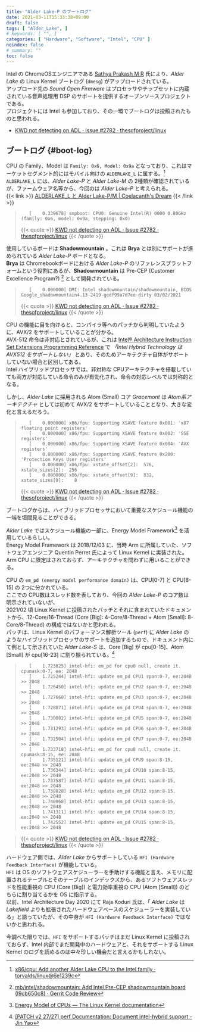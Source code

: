 ```yaml
---
title: "Alder Lake-P のブートログ"
date: 2021-03-11T15:33:38+09:00
draft: false
tags: [ "Alder_Lake", ]
# keywords: [ "", ]
categories: [ "Hardware", "Software", "Intel", "CPU" ]
noindex: false
# summary: ""
toc: false
---
```


Intel の ChromeOSエンジニアである [Sathya Prakash M R](https://in.linkedin.com/in/sathyaprakashmr) 氏により、*Alder Lake* の Linux Kernel ブートログ (`dmesg`) がアップロードされている。  
アップロード先の *Sound Open Firmware* はプロセッサやチップセットに内蔵されている音声処理用 DSP のサポートを提供するオープンソースプロジェクトである。  
プロジェクトには Intel も参加しており、その一環でブートログは投稿されたものと思われる。  

 * [KWD not detecting on ADL · Issue #2782 · thesofproject/linux](https://github.com/thesofproject/linux/issues/2782)

## ブートログ {#boot-log}

CPU の Family、Model は `Family: 0x6, Model: 0x9a` となっており、これはマーケットセグメント的にはモバイル向けの `ALDERLAKE_L` に属する。[^adl_l]  
`ALDERLAKE_L` には、*Alder Lake-P* と *Alder Lake-M* の 2種類が確認されているが、ファームウェア名等から、今回のは *Alder Lake-P* と考えられる。  
{{< link >}} [ALDERLAKE_L と Alder Lake-P/M | Coelacanth's Dream](/posts/2021/02/09/alderlake_l/) {{< /link >}}

 >        [    0.339678] smpboot: CPU0: Genuine Intel(R) 0000 0.80GHz (family: 0x6, model: 0x9a, stepping: 0x0)
 >
 > {{< quote >}} [KWD not detecting on ADL · Issue #2782 · thesofproject/linux](https://github.com/thesofproject/linux/issues/2782) {{< /quote >}}

[^adl_l]: [x86/cpu: Add another Alder Lake CPU to the Intel family · torvalds/linux@6e1239c](https://github.com/torvalds/linux/commit/6e1239c13953f3c2a76e70031f74ddca9ae57cd3#diff-7bf85b32beb96091abd89790e701cd01fb13bafbbbca17433ad47830820c1391)

使用しているボードは **Shadowmountain** 。これは **Brya** とは別にサポートが進められている *Alder Lake-P* ボードとなる。  
**Brya** は Chromebookボードにおける *Alder Lake-P* のリファレンスプラットフォームという役割にあるが、**Shadowmountain** は Pre-CEP (Customer Excellence Program?) [^shadowmountain] として開発されている。  

 >        [    0.000000] DMI: Intel shadowmountain/shadowmountain, BIOS Google_shadowmountain4.13-2419-gedf99a7d7ee-dirty 03/02/2021
 >
 > {{< quote >}} [KWD not detecting on ADL · Issue #2782 · thesofproject/linux](https://github.com/thesofproject/linux/issues/2782) {{< /quote >}}

[^shadowmountain]: [mb/intel/shadowmountain: Add Intel Pre-CEP shadowmountain board (I9cb650c8) · Gerrit Code Review](https://review.coreboot.org/c/coreboot/+/48685)

CPU の機能に目を向けると、コンパイラ等へのパッチから判明していたように、AVX/2 をサポートしていることが分かる。  
AVX-512 命令は非対応とされているが、これは [Intel® Architecture Instruction Set Extensions Programming Reference](https://software.intel.com/content/www/us/en/develop/download/intel-architecture-instruction-set-extensions-programming-reference.html) で *「Intel Hybrid Technology は AVX512 をサポートしない」* とあり、そのためアーキテクチャ自体がサポートしていない場合と区別してある。  
Intel ハイブリッドプロセッサでは、非対称な CPUアーキテクチャを搭載していても両方が対応している命令のみが有効化され、命令の対応レベルでは対称的となる。  

しかし、*Alder Lake* に採用される Atom (Small) コア *Gracemont* は *Atom系アーキテクチャ* としては初めて AVX/2 をサポートしていることとなり、大きな変化と言えるだろう。  

 >        [    0.000000] x86/fpu: Supporting XSAVE feature 0x001: 'x87 floating point registers'
 >        [    0.000000] x86/fpu: Supporting XSAVE feature 0x002: 'SSE registers'
 >        [    0.000000] x86/fpu: Supporting XSAVE feature 0x004: 'AVX registers'
 >        [    0.000000] x86/fpu: Supporting XSAVE feature 0x200: 'Protection Keys User registers'
 >        [    0.000000] x86/fpu: xstate_offset[2]:  576, xstate_sizes[2]:  256
 >        [    0.000000] x86/fpu: xstate_offset[9]:  832, xstate_sizes[9]:    8
 >
 > {{< quote >}} [KWD not detecting on ADL · Issue #2782 · thesofproject/linux](https://github.com/thesofproject/linux/issues/2782) {{< /quote >}}

ブートログからは、ハイブリッドプロセッサにおいて重要なスケジュール機能の一端を垣間見ることができる。  

*Alder Lake* ではスケジュール機能の一部に、Energy Model Framework[^em] を活用しているらしい。  
Energy Model Framework は 2018/12/03 に、当時 Arm に所属していた、ソフトウェアエンジニア Quentin Perret 氏によって Linux Kernel に実装された。Arm CPU に限定はされておらず、アーキテクチャを問わずに用いることができる。  

[^em]: [Energy Model of CPUs — The Linux Kernel documentation](https://www.kernel.org/doc/html/v5.4/power/energy-model.html)

CPU の `em_pd (energy model performance domain)` は、CPU[0-7] と CPU[8-15] の 2つに分かれている。  
ここでの CPU数はスレッド数を表しており、今回の *Alder Lake-P* のコア数は明示されていないが、  
2021/02 頃 Linux Kernel に投稿されたパッチとそれに含まれていたドキュメントから、12-Core/16-Thread (Core [Big]: 4-Core/8-Thread + Atom [Small]: 8-Core/8-Thread) の構成ではないかと思われる。  
パッチは、Linux Kernel のパフォーマンス解析ツール (`perf`) に *Alder Lake* のようなハイブリッドプロセッサのサポートを追加するもので、ドキュメント内にて例として示されていた *Alder Lake-S* は、Core [Big] が cpu[0-15]、Atom [Small] が cpu[16-23] に割り振られている。[^hybrid-doc]  

[^hybrid-doc]: [[PATCH v2 27/27] perf Documentation: Document intel-hybrid support - Jin Yao](https://lore.kernel.org/lkml/20210311070742.9318-28-yao.jin@linux.intel.com/)

 >        [    1.723825] intel-hfi: em_pd for cpu0 null, create it. cpumask:0-7, ee: 2048
 >        [    1.725244] intel-hfi: update em_pd CPU1 span:0-7, ee:2048 >> 2048
 >        [    1.726450] intel-hfi: update em_pd CPU2 span:0-7, ee:2048 >> 2048
 >        [    1.727660] intel-hfi: update em_pd CPU3 span:0-7, ee:2048 >> 2048
 >        [    1.728871] intel-hfi: update em_pd CPU4 span:0-7, ee:2048 >> 2048
 >        [    1.730082] intel-hfi: update em_pd CPU5 span:0-7, ee:2048 >> 2048
 >        [    1.731293] intel-hfi: update em_pd CPU6 span:0-7, ee:2048 >> 2048
 >        [    1.732504] intel-hfi: update em_pd CPU7 span:0-7, ee:2048 >> 2048
 >        [    1.733718] intel-hfi: em_pd for cpu8 null, create it. cpumask:8-15, ee: 2048
 >        [    1.735121] intel-hfi: update em_pd CPU9 span:8-15, ee:2048 >> 2048
 >        [    1.736344] intel-hfi: update em_pd CPU10 span:8-15, ee:2048 >> 2048
 >        [    1.737587] intel-hfi: update em_pd CPU11 span:8-15, ee:2048 >> 2048
 >        [    1.738828] intel-hfi: update em_pd CPU12 span:8-15, ee:2048 >> 2048
 >        [    1.740068] intel-hfi: update em_pd CPU13 span:8-15, ee:2048 >> 2048
 >        [    1.741311] intel-hfi: update em_pd CPU14 span:8-15, ee:2048 >> 2048
 >        [    1.742552] intel-hfi: update em_pd CPU15 span:8-15, ee:2048 >> 2048

 > {{< quote >}} [KWD not detecting on ADL · Issue #2782 · thesofproject/linux](https://github.com/thesofproject/linux/issues/2782) {{< /quote >}}

ハードウェア側では、*Alder Lake* からサポートしている `HFI (Hardware Feedback Interface)` が機能している。  
`HFI` は OS のソフトウェアスケジューラーを手助けする機能と言え、メモリに配置されるテーブルとそのテーブルのインデックスから、あるソフトウェアスレッドを性能重視の CPU (Core [Big]) と電力効率重視の CPU (Atom [Small]) のどちらに割り当てるかを OS に指示する。  
以前、Intel Architecture Day 2020 にて Raja Koduri 氏は、「 *Alder Lake* は *Lakefield* よりも拡張されたハードウェアベースのスケジューラーを実装している」と語っていたが、その中身が `HFI (Hardware Feedback Interface)` ではないかと思われる。  

今調べた限りでは、`HFI` をサポートするパッチはまだ Linux Kernel に投稿されておらず、Intel 内部でまだ開発中のハードウェアと、それをサポートする Linux Kernel のログを読めるのは中々珍しい機会だと言えるかもしれない。  


